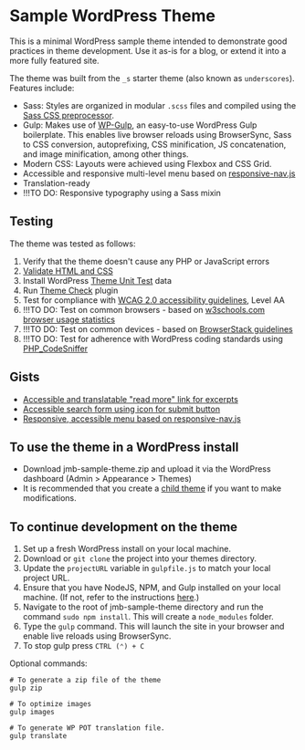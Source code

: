 
Sample WordPress Theme
===

This is a minimal WordPress sample theme intended to demonstrate good practices in theme development. Use it as-is for a blog, or extend it into a more fully featured site.

The theme was built from the `_s` starter theme (also known as `underscores`). Features include:

* Sass: Styles are organized in modular `.scss` files and compiled using the [Sass CSS preprocessor](https://sass-lang.com/).
* Gulp: Makes use of [WP-Gulp](https://github.com/ahmadawais/WPGulp), an easy-to-use WordPress Gulp boilerplate. This enables live browser reloads using BrowserSync, Sass to CSS conversion, autoprefixing, CSS minification, JS concatenation, and image minification, among other things.
* Modern CSS: Layouts were achieved using Flexbox and CSS Grid.
* Accessible and responsive multi-level menu based on [responsive-nav.js](https://github.com/viljamis/responsive-nav.js)
* Translation-ready
* !!!TO DO: Responsive typography using a Sass mixin

Testing
---------------

The theme was tested as follows:

1. Verify that the theme doesn't cause any PHP or JavaScript errors
2. [Validate HTML and CSS](https://codex.wordpress.org/Validating_a_Website)
3. Install WordPress [Theme Unit Test](https://codex.wordpress.org/Theme_Unit_Test) data
4. Run [Theme Check](https://wordpress.org/plugins/theme-check/) plugin
4. Test for compliance with [WCAG 2.0 accessibility guidelines](https://www.w3.org/WAI/intro/wcag), Level AA
5. !!!TO DO: Test on common browsers - based on [w3schools.com browser usage statistics](https://www.w3schools.com/browsers/default.asp) 
6. !!!TO DO: Test on common devices - based on [BrowserStack guidelines](https://www.browserstack.com/test-on-the-right-mobile-devices)
7. !!!TO DO: Test for adherence with WordPress coding standards using [PHP_CodeSniffer](https://github.com/WordPress-Coding-Standards/WordPress-Coding-Standards)

Gists
---------------

* [Accessible and translatable "read more" link for excerpts](https://gist.github.com/48d41daa1ec6ffe3bc6276d8506ab3bc)
* [Accessible search form using icon for submit button](https://gist.github.com/d5f15744341b8b6dbc37212cc3460df0)
* [Responsive, accessible menu based on responsive-nav.js](https://gist.github.com/d08164cbf17671732782fd4e807599a3)

To use the theme in a WordPress install
---------------

* Download jmb-sample-theme.zip and upload it via the WordPress dashboard (Admin > Appearance > Themes)
* It is recommended that you create a [child theme](https://codex.wordpress.org/Child_Themes) if you want to make modifications.

To continue development on the theme
---------------

1. Set up a fresh WordPress install on your local machine.
2. Download or `git clone` the project into your themes directory.
3. Update the `projectURL` variable in `gulpfile.js` to match your local project URL.
4. Ensure that you have NodeJS, NPM, and Gulp installed on your local machine. (If not, refer to the instructions [here](https://github.com/ahmadawais/WPGulp).)
5. Navigate to the root of jmb-sample-theme directory and run the command `sudo npm install`. This will create a `node_modules` folder.
6. Type the `gulp` command. This will launch the site in your browser and enable live reloads using BrowserSync.
7. To stop gulp press `CTRL (⌃) + C`

Optional commands:
```
# To generate a zip file of the theme
gulp zip
```
```
# To optimize images
gulp images
```
```
# To generate WP POT translation file.
gulp translate
```
